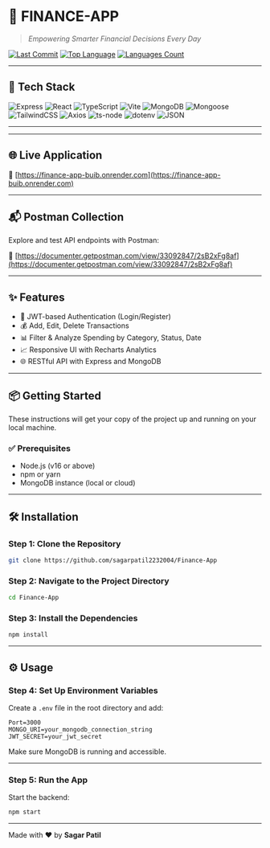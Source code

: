 
# 💸 FINANCE-APP
> _Empowering Smarter Financial Decisions Every Day_

[![Last Commit](https://img.shields.io/github/last-commit/sagarpatil2232004/Finance-App?style=flat&logo=git&logoColor=white&color=0080ff)](https://github.com/sagarpatil2232004/Finance-App)
[![Top Language](https://img.shields.io/github/languages/top/sagarpatil2232004/Finance-App?style=flat&color=0080ff)](https://github.com/sagarpatil2232004/Finance-App)
[![Languages Count](https://img.shields.io/github/languages/count/sagarpatil2232004/Finance-App?style=flat&color=0080ff)](https://github.com/sagarpatil2232004/Finance-App)

---

## 🚀 Tech Stack

![Express](https://img.shields.io/badge/Express-000000.svg?style=flat&logo=Express&logoColor=white)
![React](https://img.shields.io/badge/React-61DAFB.svg?style=flat&logo=React&logoColor=black)
![TypeScript](https://img.shields.io/badge/TypeScript-3178C6.svg?style=flat&logo=TypeScript&logoColor=white)
![Vite](https://img.shields.io/badge/Vite-646CFF.svg?style=flat&logo=Vite&logoColor=white)
![MongoDB](https://img.shields.io/badge/MongoDB-47A248.svg?style=flat&logo=MongoDB&logoColor=white)
![Mongoose](https://img.shields.io/badge/Mongoose-F04D35.svg?style=flat&logo=Mongoose&logoColor=white)
![TailwindCSS](https://img.shields.io/badge/TailwindCSS-38B2AC.svg?style=flat&logo=tailwind-css&logoColor=white)
![Axios](https://img.shields.io/badge/Axios-5A29E4.svg?style=flat&logo=Axios&logoColor=white)
![ts-node](https://img.shields.io/badge/tsnode-3178C6.svg?style=flat&logo=ts-node&logoColor=white)
![dotenv](https://img.shields.io/badge/.ENV-ECD53F.svg?style=flat&logo=dotenv&logoColor=black)
![JSON](https://img.shields.io/badge/JSON-000000.svg?style=flat&logo=JSON&logoColor=white)

---

---

## 🌐 Live Application

🔗 [https://finance-app-buib.onrender.com](https://finance-app-buib.onrender.com)

---

## 📬 Postman Collection

Explore and test API endpoints with Postman:

🔗 [https://documenter.getpostman.com/view/33092847/2sB2xFg8af](https://documenter.getpostman.com/view/33092847/2sB2xFg8af)

---

## ✨ Features

- 🔐 JWT-based Authentication (Login/Register)
- 💰 Add, Edit, Delete Transactions
- 📊 Filter & Analyze Spending by Category, Status, Date
- 📈 Responsive UI with Recharts Analytics
- 🌐 RESTful API with Express and MongoDB

---

## 📦 Getting Started

These instructions will get your copy of the project up and running on your local machine.

### ✅ Prerequisites

- Node.js (v16 or above)
- npm or yarn
- MongoDB instance (local or cloud)

---

## 🛠️ Installation

### Step 1: Clone the Repository

```bash
git clone https://github.com/sagarpatil2232004/Finance-App
```

### Step 2: Navigate to the Project Directory

```bash
cd Finance-App
```

### Step 3: Install the Dependencies

```bash
npm install
```

---

## ⚙️ Usage

### Step 4: Set Up Environment Variables

Create a `.env` file in the root directory and add:

```env
Port=3000
MONGO_URI=your_mongodb_connection_string
JWT_SECRET=your_jwt_secret
```

Make sure MongoDB is running and accessible.

---

### Step 5: Run the App

Start the backend:

```bash
npm start
```

---

Made with ❤️ by **Sagar Patil**

